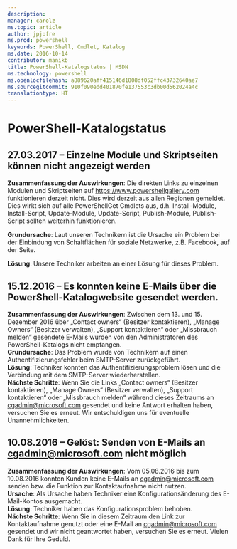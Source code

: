```yaml
---
description: 
manager: carolz
ms.topic: article
author: jpjofre
ms.prod: powershell
keywords: PowerShell, Cmdlet, Katalog
ms.date: 2016-10-14
contributor: manikb
title: PowerShell-Katalogstatus | MSDN
ms.technology: powershell
ms.openlocfilehash: a889620aff415146d1808df052ffc43732640ae7
ms.sourcegitcommit: 910f090edd401870fe137553c3db00d562024a4c
translationtype: HT
---
```

<a name="powershell-gallery-status"></a>PowerShell-Katalogstatus
=========================

## <a name="03272017---unable-to-see-individual-module-and-script-pages"></a>27.03.2017 – Einzelne Module und Skriptseiten können nicht angezeigt werden

__Zusammenfassung der Auswirkungen__: Die direkten Links zu einzelnen Modulen und Skriptseiten auf https://www.powershellgallery.com funktionieren derzeit nicht. Dies wird derzeit aus allen Regionen gemeldet. Dies wirkt sich auf alle PowerShellGet Cmdlets aus, d.h. Install-Module, Install-Script, Update-Module, Update-Script, Publish-Module, Publish-Script sollten weiterhin funktionieren.

__Grundursache__: Laut unseren Technikern ist die Ursache ein Problem bei der Einbindung von Schaltflächen für soziale Netzwerke, z.B. Facebook, auf der Seite.  

__Lösung__: Unsere Techniker arbeiten an einer Lösung für dieses Problem. 

## <a name="12152016---unable-to-send-emails-via-powershellgallery-website"></a>15.12.2016 – Es konnten keine E-Mails über die PowerShell-Katalogwebsite gesendet werden.

__Zusammenfassung der Auswirkungen__: Zwischen dem 13. und 15. Dezember 2016 über „Contact owners“ (Besitzer kontaktieren), „Manage Owners“ (Besitzer verwalten), „Support kontaktieren“ oder „Missbrauch melden“ gesendete E-Mails wurden von den Administratoren des PowerShell-Katalogs nicht empfangen.  
__Grundursache__: Das Problem wurde von Technikern auf einen Authentifizierungsfehler beim SMTP-Server zurückgeführt.  
__Lösung__: Techniker konnten das Authentifizierungsproblem lösen und die Verbindung mit dem SMTP-Server wiederherstellen.  
__Nächste Schritte__: Wenn Sie die Links „Contact owners“ (Besitzer kontaktieren), „Manage Owners“ (Besitzer verwalten), „Support kontaktieren“ oder „Missbrauch melden“ während dieses Zeitraums an cgadmin@microsoft.com gesendet und keine Antwort erhalten haben, versuchen Sie es erneut. Wir entschuldigen uns für eventuelle Unannehmlichkeiten.   


## <a name="8102016---resolved-unable-to-send-emails-to-cgadminmicrosoftcom"></a>10.08.2016 – Gelöst: Senden von E-Mails an cgadmin@microsoft.com nicht möglich
__Zusammenfassung der Auswirkungen__: Vom 05.08.2016 bis zum 10.08.2016 konnten Kunden keine E-Mails an cgadmin@microsoft.com senden bzw. die Funktion zur Kontaktaufnahme nicht nutzen.  
__Ursache__: Als Ursache haben Techniker eine Konfigurationsänderung des E-Mail-Kontos ausgemacht.  
__Lösung__: Techniker haben das Konfigurationsproblem behoben.  
__Nächste Schritte__: Wenn Sie in diesem Zeitraum den Link zur Kontaktaufnahme genutzt oder eine E-Mail an cgadmin@microsoft.com gesendet und wir nicht geantwortet haben, versuchen Sie es erneut. Vielen Dank für Ihre Geduld.


